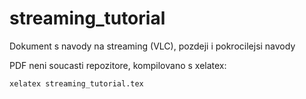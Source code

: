 streaming_tutorial
==================

Dokument s navody na streaming (VLC), pozdeji i pokrocilejsi navody

PDF neni soucasti repozitore, kompilovano s xelatex:

```xelatex streaming_tutorial.tex```
